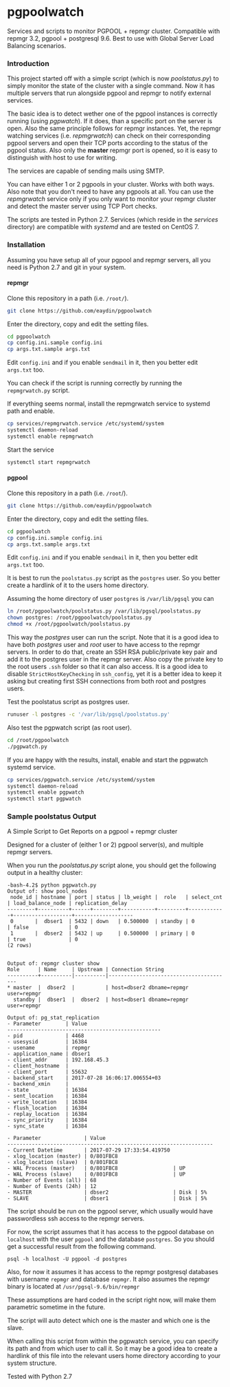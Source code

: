 # pgpoolwatch

Services and scripts to monitor PGPOOL + repmgr cluster. Compatible with repmgr 3.2, pgpool + postgresql 9.6. Best to use with Global Server Load Balancing scenarios.

### Introduction

This project started off with a simple script (which is now *poolstatus.py*) to simply monitor the state of the cluster with a single command.
Now it has multiple servers that run alongside pgpool and repmgr to notify external services.

The basic idea is to detect wether one of the pgpool instances is correctly running (using *pgpwatch*). If it does, than a specific port on the server is open.
Also the same principle follows for repmgr instances. Yet, the repmgr watching services (i.e. *repmgrwatch*) can check on their corresponding pgpool servers and open their TCP ports according to the status of the pgpool status. Also only the **master** repmgr port is opened, so it is easy to distinguish with host to use for writing.

The services are capable of sending mails using SMTP.

You can have either 1 or 2 pgpools in your cluster. Works with both ways.
Also note that you don't need to have any pgpools at all. You can use the *repmgrwatch* service only if you only want to monitor your repmgr cluster and detect the master server using TCP Port checks.

The scripts are tested in Python 2.7. Services (which reside in the *services* directory) are compatible with *systemd* and are tested on CentOS 7.

### Installation

Assuming you have setup all of your pgpool and repmgr servers, all you need is Python 2.7 and git in your system.

#### repmgr

Clone this repository in a path (i.e. `/root/`).
```bash
git clone https://github.com/eaydin/pgpoolwatch
```

Enter the directory, copy and edit the setting files.

```bash
cd pgpoolwatch
cp config.ini.sample config.ini
cp args.txt.sample args.txt
```

Edit `config.ini` and if you enable `sendmail` in it, then you better edit `args.txt` too.

You can check if the script is running correctly by running the `repmgrwatch.py` script.

If everything seems normal, install the repmgrwatch service to systemd path and enable.

```bash
cp services/repmgrwatch.service /etc/systemd/system
systemctl daemon-reload
systemctl enable repmgrwatch
```

Start the service
```bash
systemctl start repmgrwatch

```

#### pgpool

Clone this repository in a path (i.e. `/root`/).
```bash
git clone https://github.com/eaydin/pgpoolwatch
```

Enter the directory, copy and edit the setting files.

```bash
cd pgpoolwatch
cp config.ini.sample config.ini
cp args.txt.sample args.txt
```

Edit `config.ini` and if you enable `sendmail` in it, then you better edit `args.txt` too.

It is best to run the `poolstatus.py` script as the `postgres` user. So you better create a hardlink of it to the users home directory.

Assuming the home directory of user `postgres` is `/var/lib/pgsql` you can

```bash
ln /root/pgpoolwatch/poolstatus.py /var/lib/pgsql/poolstatus.py
chown postgres: /root/pgpoolwatch/poolstatus.py
chmod +x /root/pgpoolwatch/poolstatus.py
```

This way the *postgres* user can run the script.
Note that it is a good idea to have both *postgres* user and *root* user to have access to the repmgr servers. In order to do that, create an SSH RSA public/private key pair and add it to the postgres user in the repmgr server. Also copy the private key to the root users `.ssh` folder so that it can also access. It is a good idea to disable `StrictHostKeyChecking` in `ssh_config`, yet it is a better idea to keep it asking but creating first SSH connections from both root and postgres users.

Test the poolstatus script as postgres user.
```bash
runuser -l postgres -c '/var/lib/pgsql/poolstatus.py'
```

Also test the pgpwatch script (as root user).
```bash
cd /root/pgpoolwatch
./pgpwatch.py
```

If you are happy with the results, install, enable and start the pgpwatch systemd service.

```bash
cp services/pgpwatch.service /etc/systemd/system
systemctl daemon-reload
systemctl enable pgpwatch
systemctl start pgpwatch
```

### Sample poolstatus Output

A Simple Script to Get Reports on a pgpool + repmgr cluster

Designed for a cluster of (either 1 or 2) pgpool server(s), and multiple repmgr servers. 

When you run the *poolstatus.py* script alone, you should get the following output in a healthy cluster:

```
-bash-4.2$ python pgpwatch.py
Output of: show pool_nodes
 node_id | hostname | port | status | lb_weight |  role   | select_cnt | load_balance_node | replication_delay
---------+----------+------+--------+-----------+---------+------------+-------------------+-------------------
 0       |  dbser1  | 5432 | down   | 0.500000  | standby | 0          | false             | 0
 1       |  dbser2  | 5432 | up     | 0.500000  | primary | 0          | true              | 0
(2 rows)


Output of: repmgr cluster show
Role      | Name     | Upstream | Connection String
----------+----------|----------|----------------------------------------
* master  |  dbser2  |          | host=dbser2 dbname=repmgr user=repmgr
  standby |  dbser1  |  dbser2  | host=dbser1 dbname=repmgr user=repmgr

Output of: pg_stat_replication
- Parameter        | Value
--------------------------------------------------
- pid              | 4468
- usesysid         | 16384
- usename          | repmgr
- application_name | dbser1
- client_addr      | 192.168.45.3
- client_hostname  |
- client_port      | 55632
- backend_start    | 2017-07-28 16:06:17.006554+03
- backend_xmin     |
- state            | 16384
- sent_location    | 16384
- write_location   | 16384
- flush_location   | 16384
- replay_location  | 16384
- sync_priority    | 16384
- sync_state       | 16384

- Parameter              | Value
-------------------------------------------------------------------
- Current Datetime       | 2017-07-29 17:33:54.419750
- xlog_location (master) | 0/801FBC8
- xlog_location (slave)  | 0/801FBC8
- WAL Process (master)   | 0/801FBC8                  | UP
- WAL Process (slave)    | 0/801FBC8                  | UP
- Number of Events (all) | 68                         
- Number of Events (24h) | 12 
- MASTER                 | dbser2                     | Disk | 5%
- SLAVE                  | dbser1                     | Disk | 5%
```

The script should be run on the pgpool server, which usually would have passwordless ssh access to the repmgr servers.

For now, the script assumes that it has access to the pgpool database on `localhost` with the user `pgpool` and the database `postgres`. So you should get a successful result from the following command.

`psql -h localhost -U pgpool -d postgres`

Also, for now it assumes it has access to the repmgr postgresql databases with username `repmgr` and database `repmgr`. It also assumes the repmgr binary is located at `/usr/pgsql-9.6/bin/repmgr`

These assumptions are hard coded in the script right now, will make them parametric sometime in the future.

The script will auto detect which one is the master and which one is the slave.

When calling this script from within the pgpwatch service, you can specify its path and from which user to call it. So it may be a good idea to create a hardlink of this file into the relevant users home directory according to your system structure.

Tested with Python 2.7